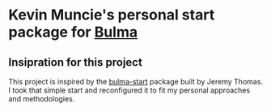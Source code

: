 # Kevin Muncie's personal start package for [Bulma](http://bulma.io)

## Insipration for this project

This project is inspired by the [bulma-start](https://github.com/jgthms/bulma-start) package built by Jeremy Thomas. I took that simple
start and reconfigured it to fit my personal approaches and methodologies.
